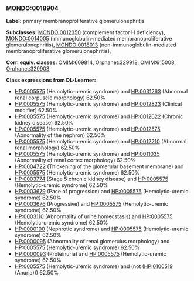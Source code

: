 
### [MONDO:0018904](http://purl.obolibrary.org/obo/MONDO_0018904)
**Label:** primary membranoproliferative glomerulonephritis

**Subclasses:** [MONDO:0012350](http://purl.obolibrary.org/obo/MONDO_0012350) (complement factor H deficiency), [MONDO:0014005](http://purl.obolibrary.org/obo/MONDO_0014005) (immunoglobulin-mediated membranoproliferative glomerulonephritis), [MONDO:0018013](http://purl.obolibrary.org/obo/MONDO_0018013) (non-immunoglobulin-mediated membranoproliferative glomerulonephritis), 

**Corr. equiv. classes:** [OMIM:609814](http://purl.obolibrary.org/obo/OMIM_609814), [Orphanet:329918](http://www.orpha.net/ORDO/Orphanet_329918), [OMIM:615008](http://purl.obolibrary.org/obo/OMIM_615008), [Orphanet:329903](http://www.orpha.net/ORDO/Orphanet_329903), 

**Class expressions from DL-Learner:**

- [HP:0005575](http://purl.obolibrary.org/obo/HP_0005575) (Hemolytic-uremic syndrome) and [HP:0031263](http://purl.obolibrary.org/obo/HP_0031263) (Abnormal renal corpuscle morphology) 62.50%
- [HP:0005575](http://purl.obolibrary.org/obo/HP_0005575) (Hemolytic-uremic syndrome) and [HP:0012823](http://purl.obolibrary.org/obo/HP_0012823) (Clinical modifier) 62.50%
- [HP:0005575](http://purl.obolibrary.org/obo/HP_0005575) (Hemolytic-uremic syndrome) and [HP:0012622](http://purl.obolibrary.org/obo/HP_0012622) (Chronic kidney disease) 62.50%
- [HP:0005575](http://purl.obolibrary.org/obo/HP_0005575) (Hemolytic-uremic syndrome) and [HP:0012575](http://purl.obolibrary.org/obo/HP_0012575) (Abnormality of the nephron) 62.50%
- [HP:0005575](http://purl.obolibrary.org/obo/HP_0005575) (Hemolytic-uremic syndrome) and [HP:0012210](http://purl.obolibrary.org/obo/HP_0012210) (Abnormal renal morphology) 62.50%
- [HP:0005575](http://purl.obolibrary.org/obo/HP_0005575) (Hemolytic-uremic syndrome) and [HP:0011035](http://purl.obolibrary.org/obo/HP_0011035) (Abnormality of renal cortex morphology) 62.50%
- [HP:0004722](http://purl.obolibrary.org/obo/HP_0004722) (Thickening of the glomerular basement membrane) and [HP:0005575](http://purl.obolibrary.org/obo/HP_0005575) (Hemolytic-uremic syndrome) 62.50%
- [HP:0003774](http://purl.obolibrary.org/obo/HP_0003774) (Stage 5 chronic kidney disease) and [HP:0005575](http://purl.obolibrary.org/obo/HP_0005575) (Hemolytic-uremic syndrome) 62.50%
- [HP:0003679](http://purl.obolibrary.org/obo/HP_0003679) (Pace of progression) and [HP:0005575](http://purl.obolibrary.org/obo/HP_0005575) (Hemolytic-uremic syndrome) 62.50%
- [HP:0003676](http://purl.obolibrary.org/obo/HP_0003676) (Progressive) and [HP:0005575](http://purl.obolibrary.org/obo/HP_0005575) (Hemolytic-uremic syndrome) 62.50%
- [HP:0003110](http://purl.obolibrary.org/obo/HP_0003110) (Abnormality of urine homeostasis) and [HP:0005575](http://purl.obolibrary.org/obo/HP_0005575) (Hemolytic-uremic syndrome) 62.50%
- [HP:0000100](http://purl.obolibrary.org/obo/HP_0000100) (Nephrotic syndrome) and [HP:0005575](http://purl.obolibrary.org/obo/HP_0005575) (Hemolytic-uremic syndrome) 62.50%
- [HP:0000095](http://purl.obolibrary.org/obo/HP_0000095) (Abnormality of renal glomerulus morphology) and [HP:0005575](http://purl.obolibrary.org/obo/HP_0005575) (Hemolytic-uremic syndrome) 62.50%
- [HP:0000093](http://purl.obolibrary.org/obo/HP_0000093) (Proteinuria) and [HP:0005575](http://purl.obolibrary.org/obo/HP_0005575) (Hemolytic-uremic syndrome) 62.50%
- [HP:0005575](http://purl.obolibrary.org/obo/HP_0005575) (Hemolytic-uremic syndrome) and (not ([HP:0100519](http://purl.obolibrary.org/obo/HP_0100519) (Anuria))) 62.50%


